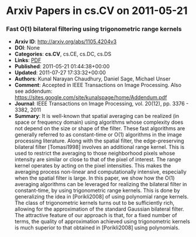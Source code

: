 # Arxiv Papers in cs.CV on 2011-05-21
### Fast O(1) bilateral filtering using trigonometric range kernels
- **Arxiv ID**: http://arxiv.org/abs/1105.4204v3
- **DOI**: None
- **Categories**: **cs.CV**, cs.CE, cs.DC, cs.DS
- **Links**: [PDF](http://arxiv.org/pdf/1105.4204v3)
- **Published**: 2011-05-21 01:44:38+00:00
- **Updated**: 2011-07-27 17:33:32+00:00
- **Authors**: Kunal Narayan Chaudhury, Daniel Sage, Michael Unser
- **Comment**: Accepted in IEEE Transactions on Image Processing. Also see addendum:
  https://sites.google.com/site/kunalspage/home/Addendum.pdf
- **Journal**: IEEE Transactions on Image Processing, vol. 20(12), pp. 3376 -
  3382, 2011
- **Summary**: It is well-known that spatial averaging can be realized (in space or frequency domain) using algorithms whose complexity does not depend on the size or shape of the filter. These fast algorithms are generally referred to as constant-time or O(1) algorithms in the image processing literature. Along with the spatial filter, the edge-preserving bilateral filter [Tomasi1998] involves an additional range kernel. This is used to restrict the averaging to those neighborhood pixels whose intensity are similar or close to that of the pixel of interest. The range kernel operates by acting on the pixel intensities. This makes the averaging process non-linear and computationally intensive, especially when the spatial filter is large. In this paper, we show how the O(1) averaging algorithms can be leveraged for realizing the bilateral filter in constant-time, by using trigonometric range kernels. This is done by generalizing the idea in [Porikli2008] of using polynomial range kernels. The class of trigonometric kernels turns out to be sufficiently rich, allowing for the approximation of the standard Gaussian bilateral filter. The attractive feature of our approach is that, for a fixed number of terms, the quality of approximation achieved using trigonometric kernels is much superior to that obtained in [Porikli2008] using polynomials.



